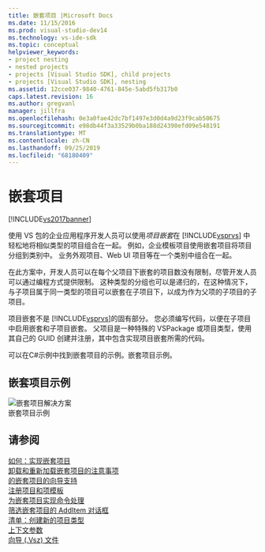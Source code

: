 ```yaml
---
title: 嵌套项目 |Microsoft Docs
ms.date: 11/15/2016
ms.prod: visual-studio-dev14
ms.technology: vs-ide-sdk
ms.topic: conceptual
helpviewer_keywords:
- project nesting
- nested projects
- projects [Visual Studio SDK], child projects
- projects [Visual Studio SDK], nesting
ms.assetid: 12cce037-9840-4761-845e-5abd5fb317b0
caps.latest.revision: 16
ms.author: gregvanl
manager: jillfra
ms.openlocfilehash: 0e3a0fae42dc7bf1497e3d0d4a9d23f9cab50675
ms.sourcegitcommit: e98db44f3a33529b0ba188d24390efd09e548191
ms.translationtype: MT
ms.contentlocale: zh-CN
ms.lasthandoff: 09/25/2019
ms.locfileid: "68180409"
---
```

# <a name="nesting-projects"></a>嵌套项目
[!INCLUDE[vs2017banner](../../includes/vs2017banner.md)]

使用 VS 包的企业应用程序开发人员可以使用*项目嵌套*在 [!INCLUDE[vsprvs](../../includes/vsprvs-md.md)] 中轻松地将相似类型的项目组合在一起。 例如，企业模板项目使用嵌套项目将项目分组到类别中。 业务外观项目、Web UI 项目等在一个类别中组合在一起。  
  
 在此方案中，开发人员可以在每个父项目下嵌套的项目数没有限制，尽管开发人员可以通过编程方式提供限制。 这种类型的分组也可以是递归的，在这种情况下，与子项目属于同一类型的项目可以嵌套在子项目下，以成为作为父项的子项目的子项目。  
  
 项目嵌套不是 [!INCLUDE[vsprvs](../../includes/vsprvs-md.md)]的固有部分。 您必须编写代码，以便在子项目中启用嵌套和子项目嵌套。 父项目是一种特殊的 VSPackage 或项目类型，使用其自己的 GUID 创建并注册，其中包含实现项目嵌套所需的代码。  
  
 可以在C#示例中找到嵌套项目的示例。嵌套项目示例。  
  
## <a name="nested-projects-example"></a>嵌套项目示例  
 ![嵌套项目解决方案](../../extensibility/internals/media/vsnestedprojects.gif "vsNestedProjects")  
嵌套项目示例  
  
## <a name="see-also"></a>请参阅  
 [如何：实现嵌套项目](../../extensibility/internals/how-to-implement-nested-projects.md)   
 [卸载和重新加载嵌套项目的注意事项](../../extensibility/internals/considerations-for-unloading-and-reloading-nested-projects.md)   
  [的嵌套项目的向导支持](../../extensibility/internals/wizard-support-for-nested-projects.md)  
 [注册项目和项模板](../../extensibility/internals/registering-project-and-item-templates.md)   
 [为嵌套项目实现命令处理](../../extensibility/internals/implementing-command-handling-for-nested-projects.md)   
 [筛选嵌套项目的 AddItem 对话框](../../extensibility/internals/filtering-the-additem-dialog-box-for-nested-projects.md)   
 [清单：创建新的项目类型](../../extensibility/internals/checklist-creating-new-project-types.md)   
 [上下文参数](../../extensibility/internals/context-parameters.md)   
 [向导 (.Vsz) 文件](../../extensibility/internals/wizard-dot-vsz-file.md)
